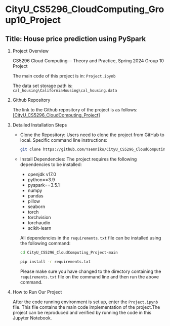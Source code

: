 # CityU_CS5296_CloudComputing_Group10_Project
## Title: House price prediction using PySpark

1. Project Overview

    CS5296 Cloud Computing— Theory and Practice, Spring 2024 Group 10 Project
    
    The main code of this project is in: `Project.ipynb`

    The data set storage path is: `cal_housing\CaliforniaHousing\cal_housing.data`

2. Github Repository

    The link to the Github repository of the project is as follows: [\[CityU_CS5296_CloudComputing_Project\]](https://github.com/Ysenniko/CityU_CS5296_CloudComputing_Project)

3. Detailed Installation Steps

    - Clone the Repository: 
        Users need to clone the project from GitHub to local. Specific command line instructions:
        ```bash    
        git clone https://github.com/Ysenniko/CityU_CS5296_CloudComputing_Project.git
        ```

    - Install Dependencies: 
        The project requires the following dependencies to be installed:

        - openjdk v17.0
        - python==3.9
        - pyspark==3.5.1
        - numpy
        - pandas
        - pillow
        - seaborn
        - torch
        - torchvision
        - torchaudio
        - scikit-learn

        All dependencies in the `requirements.txt` file can be installed using the following command:

        ```bash
        cd CityU_CS5296_CloudComputing_Project-main
        ```

        ```bash
        pip install -r requirements.txt
        ```

        Please make sure you have changed to the directory containing the `requirements.txt` file on the command line and then run the above command.


4. How to Run Our Project

    After the code running environment is set up, enter the `Project.ipynb` file. This file contains the main code implementation of the project.The project can be reproduced and verified by running the code in this Jupyter Notebook.
